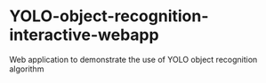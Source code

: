# YOLO-object-recognition-interactive-webapp
Web application to demonstrate the use of YOLO object recognition algorithm
